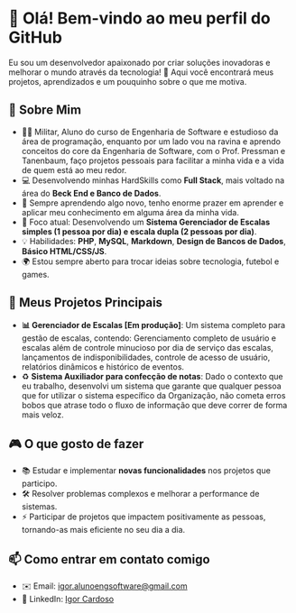 # 👋 Olá! Bem-vindo ao meu perfil do GitHub

Eu sou um desenvolvedor apaixonado por criar soluções inovadoras e melhorar o mundo através da tecnologia! 🚀 Aqui você encontrará meus projetos, aprendizados e um pouquinho sobre o que me motiva. 

## 🌟 Sobre Mim
- 🧑‍🎓 Militar, Aluno do curso de Engenharia de Software e estudioso da área de programação, enquanto por um lado vou na ravina e aprendo conceitos do core da Engenharia de Software, com o Prof. Pressman e Tanenbaum, faço projetos pessoais para facilitar a minha vida e a vida de quem está ao meu redor.
- 💻 Desenvolvendo minhas HardSkills como **Full Stack**, mais voltado na área do **Beck End e Banco de Dados**.
- 🌱 Sempre aprendendo algo novo, tenho enorme prazer em aprender e aplicar meu conhecimento em alguma área da minha vida.
- 🎯 Foco atual: Desenvolvendo um **Sistema Gerenciador de Escalas simples (1 pessoa por dia) e escala dupla (2 pessoas por dia)**.
- 💡 Habilidades: **PHP**, **MySQL**, **Markdown**, **Design de Bancos de Dados**, **Básico HTML/CSS/JS**.
- 🌍 Estou sempre aberto para trocar ideias sobre tecnologia, futebol e games.

## 🚀 Meus Projetos Principais

- **📊 Gerenciador de Escalas [Em produção]**: Um sistema completo para gestão de escalas, contendo: Gerenciamento completo de usuário e escalas além de controle minucioso por dia de serviço das escalas, lançamentos de indisponibilidades, controle de acesso de usuário, relatórios dinâmicos e histórico de eventos.
- ♻️ **Sistema Auxiliador para confecção de notas**: Dado o contexto que eu trabalho, desenvolvi um sistema que garante que qualquer pessoa que for utilizar o sistema específico da Organização, não cometa erros bobos que atrase todo o fluxo de informação que deve correr de forma mais veloz.

## 🎮 O que gosto de fazer
- 📚 Estudar e implementar **novas funcionalidades** nos projetos que participo.
- 🛠️ Resolver problemas complexos e melhorar a performance de sistemas.
- ⚡ Participar de projetos que impactem positivamente as pessoas, tornando-as mais eficiente no seu dia a dia.

## 📫 Como entrar em contato comigo
- ✉️ Email: [igor.alunoengsoftware@gmail.com](mailto:igor.alunoengsoftware@gmail.com)
- 💼 LinkedIn: [Igor Cardoso](www.linkedin.com/in/cardoso-igor-alu-eng-software)
